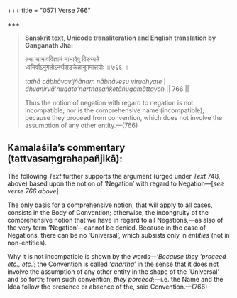 +++
title = "0571 Verse 766"

+++
> **Sanskrit text, Unicode transliteration and English translation by Ganganath Jha:** 
>
> तथा चाभावविज्ञानं नाभावेषु विरुध्यते ।  
> ध्वनिर्वाऽनुगतोऽनर्थसङ्केतानुगमात्तयोः ॥ ७६६ ॥ 
>
> *tathā cābhāvavijñānaṃ nābhāveṣu virudhyate* \|  
> *dhvanirvā'nugato'narthasaṅketānugamāttayoḥ* \|\| 766 \|\| 
>
> Thus the notion of negation with regard to negation is not incompatible; nor is the comprehensive name (incompatible); because they proceed from convention, which does not involve the assumption of any other entity.—(766)



## Kamalaśīla’s commentary (tattvasaṃgrahapañjikā):

The following *Text* further supports the argument (urged under *Text* 748, above) based upon the notion of ‘Negation’ with regard to Negation—[*see verse 766 above*]

The only basis for a comprehensive notion, that will apply to all cases, consists in the Body of Convention; otherwise, the incongruity of the comprehensive notion that we have in regard to all Negations,—as also of the very term ‘Negation’—cannot be denied. Because in the case of Negations, there can be no ‘Universal’, which subsists only in *entities* (not in non-entities).

Why it is not incompatible is shown by the words—‘*Because they 'proceed etc., etc*.’; the Convention is called ‘*anartha*’ in the sense that it does not involve the assumption of any other entity in the shape of the ‘Universal’ and so forth; from such convention, *they porceed*;—i.e. the Name and the Idea follow the presence or absence of the, said Convention.—(766)



